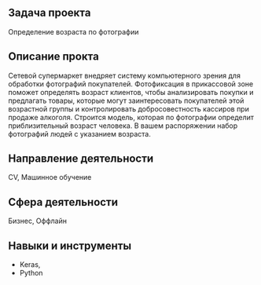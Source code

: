 ## Задача проекта
Определение возраста по фотографии

## Описание прокта
Сетевой супермаркет внедряет систему компьютерного зрения для обработки фотографий покупателей. Фотофиксация в прикассовой зоне поможет определять возраст клиентов, чтобы анализировать покупки и предлагать товары, которые могут заинтересовать покупателей этой возрастной группы и контролировать добросовестность кассиров при продаже алкоголя. Строится модель, которая по фотографии определит приблизительный возраст человека. В вашем распоряжении набор фотографий людей с указанием возраста.

## Направление деятельности
CV, Машинное обучение

## Сфера деятельности
Бизнес, Оффлайн

## Навыки и инструменты
* Keras,
* Python

